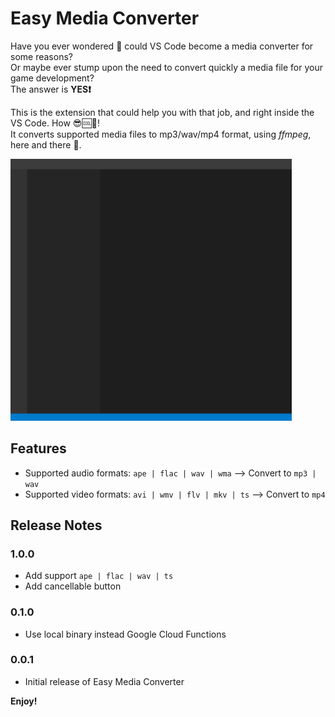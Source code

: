 # Easy Media Converter
Have you ever wondered 🤔 could VS Code become a media converter for some reasons?\
Or maybe ever stump upon the need to convert quickly a media file for your game development?\
The answer is **YES❗**

This is the extension that could help you with that job, and right inside the VS Code. How 😎🆒🧊!\
It converts supported media files to mp3/wav/mp4 format, using *ffmpeg*, here and there 🎉.

<img src='https://github.com/lanly-dev/vscode-emc/blob/main/media/vscodeignore/emc.gif?raw=true' width='450'/>

## Features
- Supported audio formats: `ape | flac | wav | wma` --> Convert to `mp3 | wav`
- Supported video formats: `avi | wmv | flv | mkv | ts` --> Convert to `mp4`

## Release Notes
### 1.0.0
- Add support `ape | flac | wav | ts`
- Add cancellable button

### 0.1.0
- Use local binary instead Google Cloud Functions

### 0.0.1
- Initial release of Easy Media Converter

**Enjoy!**
